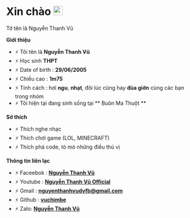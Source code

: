 <h1> Xin chào <img src="https://github.com/souvikguria98/souvikguria98/blob/master/Hi.gif" width="25"></h1> 

Tớ tên là Nguyễn Thanh Vũ

**Giới thiệu**

- ⚡ Tôi tên là **Nguyễn Thanh Vũ**
- ⚡ Học sinh **THPT**
- ⚡ Date of birth : **29/06/2005**
- ⚡ Chiều cao : **1m75**
- ⚡ Tính cách : hơi **ngu**, **nhạt**, đôi lúc cũng hay **đùa giỡn** cùng các bạn trong nhóm
- ⚡ Tôi hiện tại đang sinh sống tại ** Buôn Ma Thuột **

**Sở thích**

- ⚡ Thích nghe nhạc 
- ⚡ Thích chơi game (LOL, MINECRAFT)
- ⚡ Thích phá code, tò mò những điều thú vị

**Thông tin liên lạc**

- ⚡ Faceebok : **[Nguyễn Thanh Vũ](https://www.facebook/thanhvu.user)**
- ⚡ Youtube : **[Nguyễn Thanh Vũ Official](https://www.youtube.com/channel/)**
- ⚡ Gmail : **[nguyenthanhvudvfb@gmail.com](https://gmail.com)**
- ⚡ Github : **[vuchimbe](https://github.com/vuchimbe)**
- ⚡ Zalo: **[Nguyễn Thanh Vũ](https://zalo.me/0866810260)**
